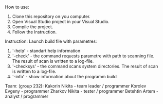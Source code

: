 How to use:
1. Clone this repository on you computer.
2. Open Visual Studio project in your Visual Studio.
3. Compile the project.
4. Follow the Instruction.

Instruction:
Launch build file with parametres:
  1. '-help' - standart help information
  2. '-check' - the command requests parametre with path to scanning file. The result of scan is written to a log-file.
  3. '-checksys' - the command scans system directories. The result of scan is written to a log-file.
  4. '-info' - show information about the programm build

Team: (group 232):
Kakorin Nikita - team leader / programmer
Korolev Evgeny - programmer
Zharkov Nikita - tester / programmer
Betehtin Artem - analyst / programmer
